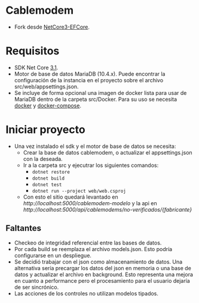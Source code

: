 # Cablemodem
- Fork desde [NetCore3-EFCore](https://github.com/lucianopereira86/NetCore3-EFCore).

# Requisitos
- SDK Net Core [3.1](https://dotnet.microsoft.com/download/dotnet-core/3.1).
- Motor de base de datos MariaDB (10.4.x). Puede encontrar la configuración de la instancia en el proyecto sobre el archivo src/web/appsettings.json.
- Se incluye de forma opcional una imagen de docker lista para usar de MariaDB dentro de la carpeta src/Docker. Para su uso se necesita [docker](https://www.docker.com) y [docker-compose](https://www.docker.com).

# Iniciar proyecto
- Una vez instalado el sdk y el motor de base de datos se necesita:
  - Crear la base de datos cablemodem, o actualizar el appsettings.json con la deseada.
  - Ir a la carpeta src y ejecutrar los siguientes comandos:
     - `dotnet restore`
	 - `dotnet build`
	 - `dotnet test`
	 - `dotnet run --project web/web.csproj`
  - Con esto el sitio quedará levantado en *http://localhost:5000/cablemodem-modelo* y la api en *http://localhost:5000/api/cablemodems/no-verificados/{fabricante}*

## Faltantes
- Checkeo de integridad referencial entre las bases de datos.
- Por cada build se reemplaza el archivo models.json. Esto podría configurarse en un despliegue.
- Se decidió trabajar con el json como almacenamiento de datos. Una alternativa sería precargar los datos del json en memoria o una base de datos y actualizar el archivo en background. Esto representa una mejora en cuanto a performance pero el procesamiento para el usuario dejaría de ser sincrónico.
- Las acciones de los controles no utilizan modelos tipados.
